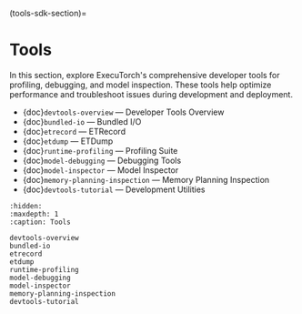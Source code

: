 (tools-sdk-section)=

# Tools

In this section, explore ExecuTorch's comprehensive developer tools for profiling, debugging, and model inspection. These tools help optimize performance and troubleshoot issues during development and deployment.

- {doc}`devtools-overview` — Developer Tools Overview
- {doc}`bundled-io` — Bundled I/O
- {doc}`etrecord` — ETRecord
- {doc}`etdump` — ETDump
- {doc}`runtime-profiling` — Profiling Suite
- {doc}`model-debugging` — Debugging Tools
- {doc}`model-inspector` — Model Inspector
- {doc}`memory-planning-inspection` — Memory Planning Inspection
- {doc}`devtools-tutorial` — Development Utilities

```{toctree}
:hidden:
:maxdepth: 1
:caption: Tools

devtools-overview
bundled-io
etrecord
etdump
runtime-profiling
model-debugging
model-inspector
memory-planning-inspection
devtools-tutorial
